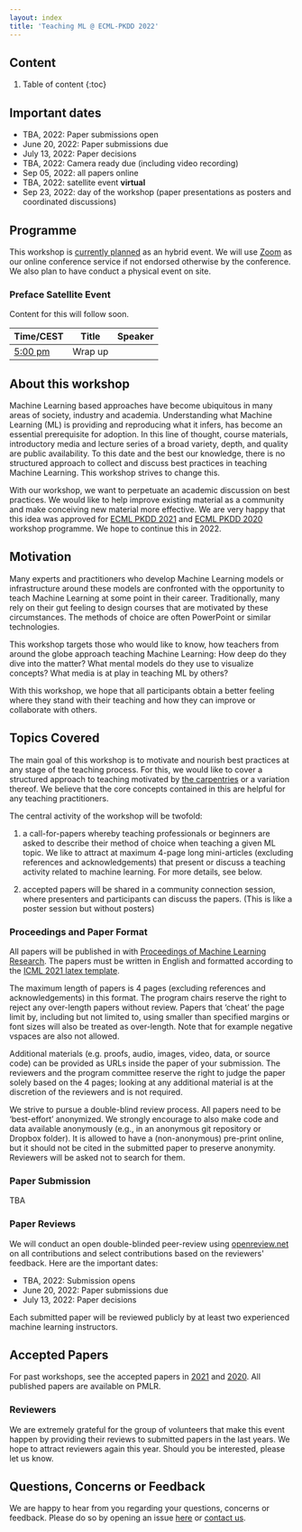 ```yaml
---
layout: index
title: 'Teaching ML @ ECML-PKDD 2022'
---
```


## Content

1. Table of content
{:toc}

## Important dates

* TBA, 2022: Paper submissions open
* June 20, 2022: Paper submissions due 
* July 13, 2022: Paper decisions
* TBA, 2022: Camera ready due (including video recording)
* Sep 05, 2022: all papers online
* TBA, 2022: satellite event **virtual** 
* Sep 23, 2022: day of the workshop (paper presentations as posters and coordinated discussions) 

## Programme

This workshop is [currently planned](https://2022.ecmlpkdd.org/index.php/2021/05/21/decision-to-organize-ecml-pkdd-2020-as-a-fully-virtual-conference/) as an hybrid event. We will use [Zoom](https://zoom.com) as our online conference service if not endorsed otherwise by the conference. We also plan to have conduct a physical event on site.

### Preface Satellite Event 

Content for this will follow soon.

| Time/CEST                                                                          | Title                                                                                                                  | Speaker                                                                       |
| ---------------------------------------------------------------------------------- | ---------------------------------------------------------------------------------------------------------------------- | ----------------------------------------------------------------------------- |
| [5:00 pm](https://www.timeanddate.com/worldclock/fixedtime.html?iso=20210908T1500) | Wrap up                                                                                                                |                                                                               |

## About this workshop

Machine Learning based approaches have become ubiquitous in many areas of society, industry and academia. Understanding what Machine Learning (ML) is providing and reproducing what it infers, has become an essential prerequisite for adoption. In this line of thought, course materials, introductory media and lecture series of a broad variety, depth, and quality are public availability. To this date and the best our knowledge, there is no structured approach to collect and discuss best practices in teaching Machine Learning. This workshop strives to change this. 

With our workshop, we want to perpetuate an academic discussion on best practices. We would like to help improve existing material as a community and make conceiving new material more effective. We are very happy that this idea was approved for [ECML PKDD 2021](https://2021.ecmlpkdd.org/?page_id=1705) and [ECML PKDD 2020](https://teaching-ml.github.io/2020/) workshop programme. We hope to continue this in 2022.

## Motivation

Many experts and practitioners who develop Machine Learning models or infrastructure around these models are confronted with the opportunity to teach Machine Learning at some point in their career. Traditionally, many rely on their gut feeling to design courses that are motivated by these circumstances. The methods of choice are often PowerPoint or similar technologies.

This workshop targets those who would like to know, how teachers from around the globe approach teaching Machine Learning: How deep do they dive into the matter? What mental models do they use to visualize concepts? What media is at play in teaching ML by others? 

With this workshop, we hope that all participants obtain a better feeling where they stand with their teaching and how they can improve or collaborate with others.

## Topics Covered

The main goal of this workshop is to motivate and nourish best practices at any stage of the teaching process. For this, we would like to cover a structured approach to teaching motivated by [the carpentries](https://cdh.carpentries.org/) or a variation thereof. We believe that the core concepts contained in this are helpful for any teaching practitioners. 

The central activity of the workshop will be twofold: 

1. a call-for-papers whereby teaching professionals or beginners are asked to describe their method of choice when teaching a given ML topic. We like to attract at maximum 4-page long mini-articles (excluding references and acknowledgements) that present or discuss a teaching activity related to machine learning. For more details, see below.

2. accepted papers will be shared in a community connection session, where presenters and participants can discuss the papers. (This is like a poster session but without posters)

### Proceedings and Paper Format

All papers will be published in with [Proceedings of Machine Learning Research](http://proceedings.mlr.press/).
The papers must be written in English and formatted according to the [ICML 2021 latex template](https://github.com/teaching-ml/2021/raw/master/templatefiles/ICML2021%20Template%20--_%20Updated%20for%20TeachingML.zip).

The maximum length of papers is 4 pages (excluding references and acknowledgements) in this format. The program chairs reserve the right to reject any over-length papers without review. Papers that ‘cheat’ the page limit by, including but not limited to, using smaller than specified margins or font sizes will also be treated as over-length. Note that for example negative vspaces are also not allowed.

Additional materials (e.g. proofs, audio, images, video, data, or source code) can be provided as URLs inside the paper of your submission. The reviewers and the program committee reserve the right to judge the paper solely based on the 4 pages; looking at any additional material is at the discretion of the reviewers and is not required.

We strive to pursue a double-blind review process. All papers need to be ‘best-effort’ anonymized. We strongly encourage to also make code and data available anonymously (e.g., in an anonymous git repository or Dropbox folder). It is allowed to have a (non-anonymous) pre-print online, but it should not be cited in the submitted paper to preserve anonymity. Reviewers will be asked not to search for them.

### Paper Submission

TBA

### Paper Reviews

We will conduct an open double-blinded peer-review using [openreview.net](https://openreview.net) on all contributions and select contributions based on the reviewers' feedback. Here are the important dates:

* TBA, 2022: Submission opens
* June 20, 2022: Paper submissions due 
* July 13, 2022: Paper decisions

Each submitted paper will be reviewed publicly by at least two experienced machine learning instructors. 

## Accepted Papers 

For past workshops, see the accepted papers in [2021](https://teaching-ml.github.io/2021/#accepted-papers) and [2020](https://teaching-ml.github.io/2020/#accepted-papers). All published papers are available on PMLR.


### Reviewers

We are extremely grateful for the group of volunteers that make this event happen by providing their reviews to submitted papers in the last years. We hope to attract reviewers again this year. Should you be interested, please let us know.

## Questions, Concerns or Feedback

We are happy to hear from you regarding your questions, concerns or feedback. Please do so by opening an issue [here](https://github.com/teaching-ml/2022/) or [contact us](mailto:p.steinbach@hzdr.de).
